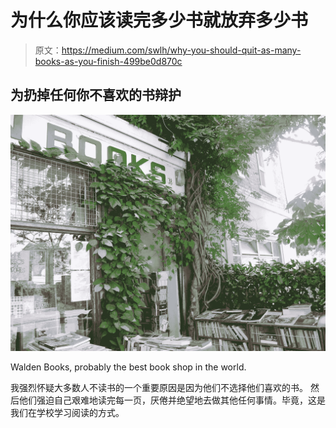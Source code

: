 # 为什么你应该读完多少书就放弃多少书

> 原文：<https://medium.com/swlh/why-you-should-quit-as-many-books-as-you-finish-499be0d870c>

## 为扔掉任何你不喜欢的书辩护

![](img/292d9b1336c1538bbef0681d563af5aa.png)

Walden Books, probably the best book shop in the world.

我强烈怀疑大多数人不读书的一个重要原因是因为他们不选择他们喜欢的书。 然后他们强迫自己艰难地读完每一页，厌倦并绝望地去做其他任何事情。毕竟，这是我们在学校学习阅读的方式。